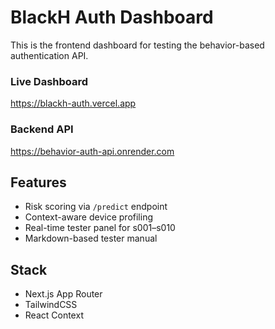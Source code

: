 # BlackH Auth Dashboard

This is the frontend dashboard for testing the behavior-based authentication API.

### Live Dashboard
https://blackh-auth.vercel.app

### Backend API
https://behavior-auth-api.onrender.com

## Features
- Risk scoring via `/predict` endpoint
- Context-aware device profiling
- Real-time tester panel for s001–s010
- Markdown-based tester manual

## Stack
- Next.js App Router
- TailwindCSS
- React Context
